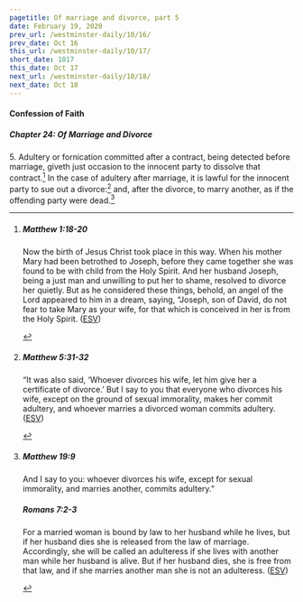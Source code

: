 ```yaml
---
pagetitle: Of marriage and divorce, part 5
date: February 19, 2020
prev_url: /westminster-daily/10/16/
prev_date: Oct 16
this_url: /westminster-daily/10/17/
short_date: 1017
this_date: Oct 17
next_url: /westminster-daily/10/18/
next_date: Oct 18
---
```


#### Confession of Faith

##### Chapter 24: Of Marriage and Divorce

5\. Adultery or fornication committed after a contract, being detected before marriage, giveth just occasion to the innocent party to dissolve that contract.[^fnref:wcf1] In the case of adultery after marriage, it is lawful for the innocent party to sue out a divorce:[^fnref:wcf2] and, after the divorce, to marry another, as if the offending party were dead.[^fnref:wcf3]

[^fnref:wcf1]: <div class="esv"><h5>Matthew 1:18-20</h5> <div class="esv-text"> <p id="p40001018.06-1">Now the birth of Jesus Christ took place in this way. When his mother Mary had been betrothed to Joseph, before they came together she was found to be with child from the Holy Spirit. And her husband Joseph, being a just man and unwilling to put her to shame, resolved to divorce her quietly. But as he considered these things, behold, an angel of the Lord appeared to him in a dream, saying, &#8220;Joseph, son of David, do not fear to take Mary as your wife, for that which is conceived in her is from the Holy Spirit.  (<a href="http://www.esv.org" class="copyright">ESV</a>)</p> </div> </div>

[^fnref:wcf2]: <div class="esv"><h5>Matthew 5:31-32</h5> <div class="esv-text"> <p id="p40005031.02-1"><span class="woc">&#8220;It was also said, &#8216;Whoever divorces his wife, let him give her a certificate of divorce.&#8217;</span> <span class="woc">But I say to you that everyone who divorces his wife, except on the ground of sexual immorality, makes her commit adultery, and whoever marries a divorced woman commits adultery.</span>  (<a href="http://www.esv.org" class="copyright">ESV</a>)</p> </div> </div>

[^fnref:wcf3]: <div class="esv"><h5>Matthew 19:9</h5> <div class="esv-text"><p id="p40019009.01-1"><span class="woc">And I say to you: whoever divorces his wife, except for sexual immorality, and marries another, commits adultery.&#8221;</span></p> </div><h5>Romans 7:2-3</h5> <div class="esv-text"><p id="p45007002.01-2">For a married woman is bound by law to her husband while he lives, but if her husband dies she is released from the law of marriage. Accordingly, she will be called an adulteress if she lives with another man while her husband is alive. But if her husband dies, she is free from that law, and if she marries another man she is not an adulteress.  (<a href="http://www.esv.org" class="copyright">ESV</a>)</p> </div> </div>

